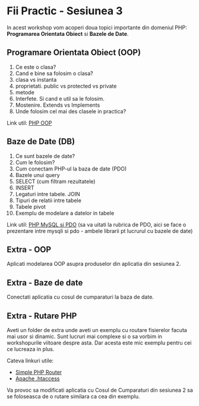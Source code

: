 # Fii Practic - Sesiunea 3
In acest workshop vom acoperi doua topici importante din domeniul PHP: __Programarea Orientata Obiect__ si __Bazele de Date__.

## Programare Orientata Obiect (OOP)
1. Ce este o clasa?
2. Cand e bine sa folosim o clasa?
3. clasa vs instanta
4. proprietati. public vs protected vs private
5. metode
6. Interfete. Si cand e util sa le folosim.
7. Mostenire. Extends vs Implements
8. Unde folosim cel mai des clasele in practica?

Link util: [PHP OOP](https://www.w3schools.com/php/php_oop_what_is.asp)

## Baze de Date (DB)
1. Ce sunt bazele de date?
2. Cum le folosim?
3. Cum conectam PHP-ul la baza de date (PDO)
4. Bazele unui query
5. SELECT (cum filtram rezultatele)
6. INSERT
7. Legaturi intre tabele. JOIN
8. Tipuri de relatii intre tabele
9. Tabele pivot
10. Exemplu de modelare a datelor in tabele

Link util: [PHP MySQL si PDO](https://www.w3schools.com/php/php_mysql_connect.asp) (sa va uitati la rubrica de PDO, aici se face o prezentare intre mysqli si pdo - ambele librarii pt lucrurul cu bazele de date)


## Extra - OOP
Aplicati modelarea OOP asupra produselor din aplicatia din sesiunea 2.

## Extra - Baze de date
Conectati aplicatia cu cosul de cumparaturi la baza de date.

## Extra - Rutare PHP
Aveti un folder de extra unde aveti un exemplu cu routare fisierelor facuta mai usor si dinamic. Sunt lucruri mai complexe si o sa vorbim in workshopurile viitoare despre asta. Dar acesta este mic exemplu pentru cei ce lucreaza in plus. 

Cateva linkuri utile: 
 - [Simple PHP Router](https://www.taniarascia.com/the-simplest-php-router/)
 - [Apache .htaccess](http://httpd.apache.org/docs/2.2/howto/htaccess.html)

Va provoc sa modificati aplicatia cu Cosul de Cumparaturi din sesiunea 2 sa se foloseasca de o rutare similara ca cea din exemplu.

